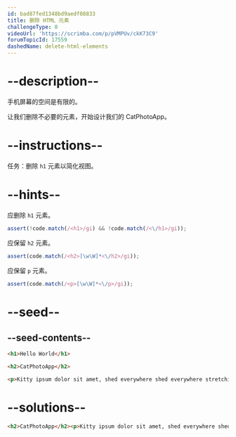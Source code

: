 ```yaml
---
id: bad87fed1348bd9aedf08833
title: 删除 HTML 元素
challengeType: 0
videoUrl: 'https://scrimba.com/p/pVMPUv/ckK73C9'
forumTopicId: 17559
dashedName: delete-html-elements
---
```


# --description--

手机屏幕的空间是有限的。

让我们删除不必要的元素，开始设计我们的 CatPhotoApp。

# --instructions--

任务：删除 `h1` 元素以简化视图。

# --hints--

应删除 `h1` 元素。

```js
assert(!code.match(/<h1>/gi) && !code.match(/<\/h1>/gi));
```

应保留 `h2` 元素。

```js
assert(code.match(/<h2>[\w\W]*<\/h2>/gi));
```

应保留 `p` 元素。

```js
assert(code.match(/<p>[\w\W]*<\/p>/gi));
```

# --seed--

## --seed-contents--

```html
<h1>Hello World</h1>

<h2>CatPhotoApp</h2>

<p>Kitty ipsum dolor sit amet, shed everywhere shed everywhere stretching attack your ankles chase the red dot, hairball run catnip eat the grass sniff.</p>
```

# --solutions--

```html
<h2>CatPhotoApp</h2><p>Kitty ipsum dolor sit amet, shed everywhere shed everywhere stretching attack your ankles chase the red dot, hairball run catnip eat the grass sniff.</p>
```
